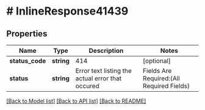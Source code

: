 # # InlineResponse41439

## Properties

Name | Type | Description | Notes
------------ | ------------- | ------------- | -------------
**status_code** | **string** | 414 | [optional]
**status** | **string** | Error text listing the actual error that occured | Fields Are Required:(All Required Fields) | International Order is not allowed for customer | [optional]

[[Back to Model list]](../../README.md#models) [[Back to API list]](../../README.md#endpoints) [[Back to README]](../../README.md)
